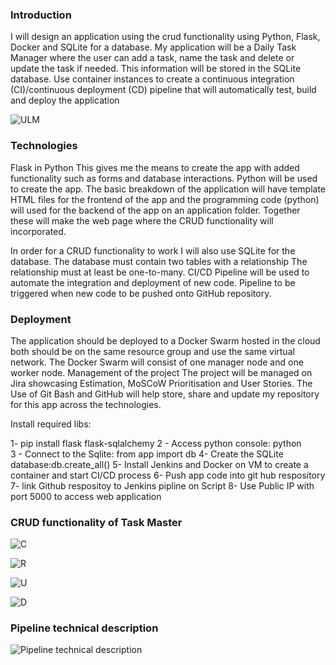 ### Introduction
I will design an application using the crud functionality using Python, Flask, Docker and SQLite for a database. 
My application will be a Daily Task Manager where the user can add a task, name the task and delete or update the task if needed. This information will be stored in the SQLite database. Use container instances to create a continuous integration (CI)/continuous deployment (CD) pipeline that will automatically test, build and deploy the application

![ULM](https://user-images.githubusercontent.com/110677635/194580273-e640e859-6fdf-477c-9efa-1096867f6a88.png)

### Technologies 
Flask in Python This gives me the means to create the app with added functionality such as forms and database interactions.
Python will be used to create the app.  The basic breakdown of the application will have template HTML files for the frontend of the app and the programming code (python) will used for the backend of the app on an application folder. Together these will make the web page where the CRUD functionality will incorporated.

In order for a CRUD functionality to work I will also use SQLite for the database. The database must contain two tables with a relationship The relationship must at least be one-to-many.
CI/CD Pipeline will be used to automate the integration and deployment of new code. 
Pipeline to be triggered when new code to be pushed onto GitHub repository. 

### Deployment
The application should be deployed to a Docker Swarm hosted in the cloud both should be on the same resource group and use the same virtual network. The Docker Swarm will consist of one manager node and one worker node.
Management of the project 
The project will be managed on Jira showcasing Estimation, MoSCoW Prioritisation and User Stories.
The Use of Git Bash and GitHub will help store, share and update my repository for this app across the technologies.

Install required libs:

1- pip install flask flask-sqlalchemy
2 - Access python console: python  
3 - Connect to the Sqlite: from app import db
4- Create the SQLite database:db.create_all()
5- Install Jenkins and Docker on VM to create a container and start CI/CD process
6- Push app code into git hub respository
7- link Github respositoy to Jenkins pipline on Script
8- Use Public IP with port 5000 to access web application 

### CRUD functionality of Task Master

![C](https://user-images.githubusercontent.com/110677635/194753905-ad40da40-b473-47a6-9283-482132dbcb57.png)

![R](https://user-images.githubusercontent.com/110677635/194754389-44c3e6cd-ea56-40a0-90eb-042581a57cbe.png)

![U](https://user-images.githubusercontent.com/110677635/194755084-e6d1c318-7423-4f90-a923-d6761aa834a4.png)

![D](https://user-images.githubusercontent.com/110677635/194755096-105b1501-b751-498c-b916-35bb281da1d7.png)

### Pipeline technical description

![Pipeline technical description](https://user-images.githubusercontent.com/110677635/194755547-f0f158ec-7121-4ecc-baf6-350dae1d23f7.png)




